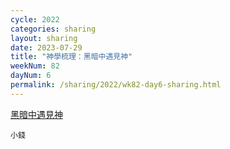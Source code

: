 ```yaml
---
cycle: 2022
categories: sharing
layout: sharing
date: 2023-07-29
title: "神學梳理：黑暗中遇見神"
weekNum: 82
dayNum: 6
permalink: /sharing/2022/wk82-day6-sharing.html
---
```

[黑暗中遇見神](https://eccseattle.github.io/media/sharing/2022/wk082/2023-07-29-bin.m4a)

`小錢`
